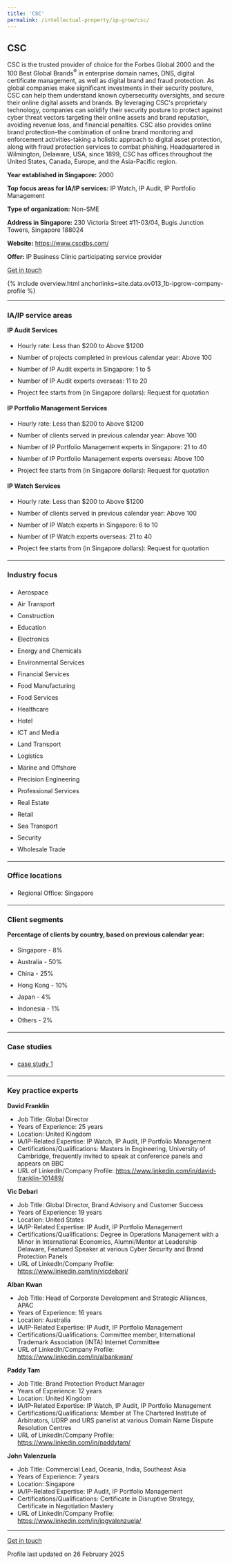 ```yaml
---
title: 'CSC'
permalink: /intellectual-property/ip-grow/csc/
---
```


## CSC

CSC is the trusted provider of choice for the Forbes Global 2000 and the 100 Best Global Brands<sup>&reg;</sup> in enterprise domain names, DNS, digital certificate management, as well as digital brand and fraud protection. As global companies make significant investments in their security posture, CSC can help them understand known cybersecurity oversights, and secure their online digital assets and brands. By leveraging CSC's proprietary technology, companies can solidify their security posture to protect against cyber threat vectors targeting their online assets and brand reputation, avoiding revenue loss, and financial penalties. CSC also provides online brand protection-the combination of online brand monitoring and enforcement activities-taking a holistic approach to digital asset protection, along with fraud protection services to combat phishing. Headquartered in Wilmington, Delaware, USA, since 1899, CSC has offices throughout the United States, Canada, Europe, and the Asia-Pacific region.

<b>Year established in Singapore:</b> 2000

<b>Top focus areas for IA/IP services:</b> IP Watch, IP Audit, IP Portfolio Management

<b>Type of organization:</b> Non-SME

<b>Address in Singapore:</b> 230 Victoria Street #11-03/04, Bugis Junction Towers, Singapore 188024

<b>Website:</b> <a href='https://www.cscdbs.com/'>https://www.cscdbs.com/</a>

<b>Offer:</b> IP Business Clinic participating service provider

<a class='btn' href='https://form.gov.sg/67b6c8f747388b17799a97af' target='_blank' rel='noopener'>Get in touch</a>

{% include overview.html anchorlinks=site.data.ov013_1b-ipgrow-company-profile %}

---
<a name='ip-related-service-areas'></a>
### IA/IP service areas

**IP Audit Services**

<ul>
<li style='line-height: 27px; margin: 0px 0px !important'>Hourly rate:  Less than $200 to Above $1200</li>
<li style='line-height: 27px; margin: 0px 0px !important'>Number of projects completed in previous calendar year: Above 100</li>
<li style='line-height: 27px; margin: 0px 0px !important'>Number of IP Audit experts in Singapore: 1 to 5</li>
<li style='line-height: 27px; margin: 0px 0px !important'>Number of IP Audit experts overseas: 11 to 20</li>
<li style='line-height: 27px; margin: 0px 0px !important'>Project fee starts from (in Singapore dollars):  Request for quotation</li>
</ul>

**IP Portfolio Management Services**

<ul>
<li style='line-height: 27px; margin: 0px 0px !important'>Hourly rate:  Less than $200 to Above $1200</li>
<li style='line-height: 27px; margin: 0px 0px !important'>Number of clients served in previous calendar year: Above 100</li>
<li style='line-height: 27px; margin: 0px 0px !important'>Number of IP Portfolio Management experts in Singapore: 21 to 40</li>
<li style='line-height: 27px; margin: 0px 0px !important'>Number of IP Portfolio Management experts overseas: Above 100</li>
<li style='line-height: 27px; margin: 0px 0px !important'>Project fee starts from (in Singapore dollars):  Request for quotation</li>
</ul>

**IP Watch Services**

<ul>
<li style='line-height: 27px; margin: 0px 0px !important'>Hourly rate:  Less than $200 to Above $1200</li>
<li style='line-height: 27px; margin: 0px 0px !important'>Number of clients served in previous calendar year: Above 100</li>
<li style='line-height: 27px; margin: 0px 0px !important'>Number of IP Watch experts in Singapore: 6 to 10</li>
<li style='line-height: 27px; margin: 0px 0px !important'>Number of IP Watch experts overseas: 21 to 40</li>
<li style='line-height: 27px; margin: 0px 0px !important'>Project fee starts from (in Singapore dollars):  Request for quotation</li>
</ul>

---
<a name='industry-focus'></a>
### Industry focus

<ul><li style='line-height: 27px; margin: 0px 0px !important'> Aerospace </li><li style='line-height: 27px; margin: 0px 0px !important'>Air Transport </li><li style='line-height: 27px; margin: 0px 0px !important'>Construction </li><li style='line-height: 27px; margin: 0px 0px !important'>Education </li><li style='line-height: 27px; margin: 0px 0px !important'>Electronics </li><li style='line-height: 27px; margin: 0px 0px !important'>Energy and Chemicals </li><li style='line-height: 27px; margin: 0px 0px !important'>Environmental Services </li><li style='line-height: 27px; margin: 0px 0px !important'>Financial Services </li><li style='line-height: 27px; margin: 0px 0px !important'>Food Manufacturing </li><li style='line-height: 27px; margin: 0px 0px !important'>Food Services </li><li style='line-height: 27px; margin: 0px 0px !important'>Healthcare </li><li style='line-height: 27px; margin: 0px 0px !important'>Hotel </li><li style='line-height: 27px; margin: 0px 0px !important'>ICT and Media </li><li style='line-height: 27px; margin: 0px 0px !important'>Land Transport </li><li style='line-height: 27px; margin: 0px 0px !important'>Logistics </li><li style='line-height: 27px; margin: 0px 0px !important'>Marine and Offshore </li><li style='line-height: 27px; margin: 0px 0px !important'>Precision Engineering </li><li style='line-height: 27px; margin: 0px 0px !important'>Professional Services </li><li style='line-height: 27px; margin: 0px 0px !important'>Real Estate </li><li style='line-height: 27px; margin: 0px 0px !important'>Retail </li><li style='line-height: 27px; margin: 0px 0px !important'>Sea Transport </li><li style='line-height: 27px; margin: 0px 0px !important'>Security </li><li style='line-height: 27px; margin: 0px 0px !important'>Wholesale Trade</li></ul>

---
<a name='office-locations'></a>
### Office locations

<ul><li style='line-height: 27px; margin: 0px 0px !important'> Regional Office: Singapore</li></ul>

---
<a name='client-segments'></a>
### Client segments

**Percentage of clients by country, based on previous calendar year:**

<ul><li style='line-height: 27px; margin: 0px 0px !important'> Singapore - 8%</li><li style='line-height: 27px; margin: 0px 0px !important'>Australia - 50%</li><li style='line-height: 27px; margin: 0px 0px !important'>China - 25%</li><li style='line-height: 27px; margin: 0px 0px !important'>Hong Kong - 10%</li><li style='line-height: 27px; margin: 0px 0px !important'>Japan - 4%</li><li style='line-height: 27px; margin: 0px 0px !important'>Indonesia - 1%</li><li style='line-height: 27px; margin: 0px 0px !important'>Others - 2%</li></ul>

---
<a name='case-studies'></a>
### Case studies

<ul><li style='line-height: 27px; margin: 0px 0px !important'> <a href="https://www.cscdbs.com/en/customers/" target="_blank" rel="noopener">case study 1</a></li></ul>

---
<a name='key-practice-experts'></a>
### Key practice experts

**David Franklin**

- Job Title: Global Director
- Years of Experience:  25 years
- Location: United Kingdom
- IA/IP-Related Expertise: IP Watch, IP Audit, IP Portfolio Management
- Certifications/Qualifications: Masters in Engineering, University of Cambridge, frequently invited to speak at conference panels and appears on BBC
- URL of LinkedIn/Company Profile: <a href="https://www.linkedin.com/in/david-franklin-101489/" target="_blank" rel="noopener">https://www.linkedin.com/in/david-franklin-101489/</a>

**Vic Debari**

- Job Title: Global Director, Brand Advisory and Customer Success
- Years of Experience: 19 years
- Location: United States
- IA/IP-Related Expertise: IP Audit, IP Portfolio Management
- Certifications/Qualifications: Degree in Operations Management with a Minor in International Economics, Alumni/Mentor at Leadership Delaware, Featured Speaker at various Cyber Security and Brand Protection Panels
- URL of LinkedIn/Company Profile: <a href="https://www.linkedin.com/in/vicdebari/" target="_blank" rel="noopener">https://www.linkedin.com/in/vicdebari/</a>

**Alban Kwan**

- Job Title: Head of Corporate Development and Strategic Alliances, APAC
- Years of Experience: 16 years
- Location: Australia
- IA/IP-Related Expertise: IP Audit, IP Portfolio Management
- Certifications/Qualifications: Committee member, International Trademark Association (INTA) Internet Committee
- URL of LinkedIn/Company Profile: <a href="https://www.linkedin.com/in/albankwan/" target="_blank" rel="noopener">https://www.linkedin.com/in/albankwan/</a>

**Paddy Tam**

- Job Title: Brand Protection Product Manager
- Years of Experience: 12 years
- Location: United Kingdom
- IA/IP-Related Expertise: IP Watch, IP Audit, IP Portfolio Management
- Certifications/Qualifications: Member at The Chartered Institute of Arbitrators, UDRP and URS panelist at various Domain Name Dispute Resolution Centres
- URL of LinkedIn/Company Profile: <a href="https://www.linkedin.com/in/paddytam/" target="_blank" rel="noopener">https://www.linkedin.com/in/paddytam/</a>

**John Valenzuela**

- Job Title: Commercial Lead, Oceania, India, Southeast Asia
- Years of Experience: 7 years
- Location: Singapore
- IA/IP-Related Expertise: IP Audit, IP Portfolio Management
- Certifications/Qualifications: Certificate in Disruptive Strategy, Certificate in Negotiation Mastery
- URL of LinkedIn/Company Profile: <a href="https://www.linkedin.com/in/jpgvalenzuela/" target="_blank" rel="noopener">https://www.linkedin.com/in/jpgvalenzuela/</a>

---
<p>
<a class='btn' href='https://form.gov.sg/67b6c8f747388b17799a97af' target='_blank' rel='noopener'>Get in touch</a>
</p>
Profile last updated on 26 February 2025
